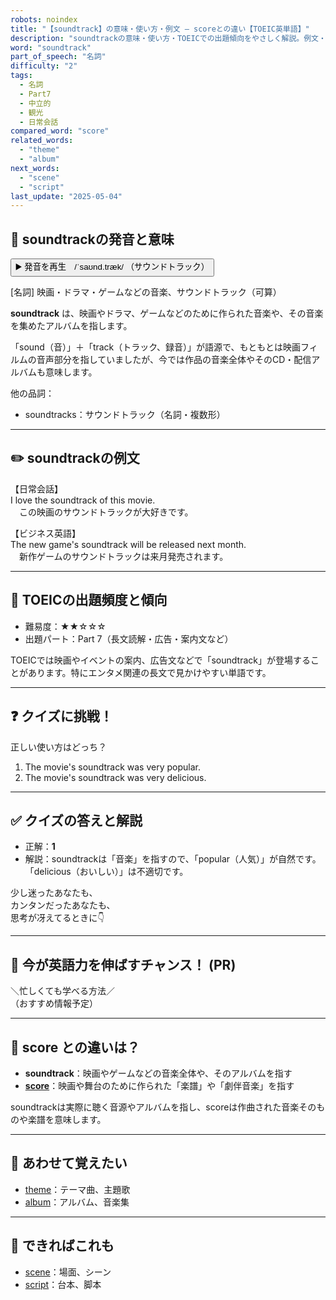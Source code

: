 ```yaml
---
robots: noindex
title: "【soundtrack】の意味・使い方・例文 ― scoreとの違い【TOEIC英単語】"
description: "soundtrackの意味・使い方・TOEICでの出題傾向をやさしく解説。例文・クイズ付きでscoreとの違いもわかりやすく学べます。"
word: "soundtrack"
part_of_speech: "名詞"
difficulty: "2"
tags:
  - 名詞
  - Part7
  - 中立的
  - 観光
  - 日常会話
compared_word: "score"
related_words:
  - "theme"
  - "album"
next_words:
  - "scene"
  - "script"
last_update: "2025-05-04"
---
```


## 🔰 soundtrackの発音と意味

<button class="play-audio" onclick="playTTS('soundtrack')">
  <span class="play-audio-main">
    ▶️ 発音を再生　/ˈsaʊnd.træk/
  </span>
  <span class="play-audio-sub">
    （サウンドトラック）
  </span>
</button>

[名詞] 映画・ドラマ・ゲームなどの音楽、サウンドトラック（可算）

**soundtrack** は、映画やドラマ、ゲームなどのために作られた音楽や、その音楽を集めたアルバムを指します。

「sound（音）」＋「track（トラック、録音）」が語源で、もともとは映画フィルムの音声部分を指していましたが、今では作品の音楽全体やそのCD・配信アルバムも意味します。

他の品詞：  
- soundtracks：サウンドトラック（名詞・複数形）

---

## ✏️ soundtrackの例文

【日常会話】  
I love the soundtrack of this movie.  
　この映画のサウンドトラックが大好きです。

【ビジネス英語】  
The new game's soundtrack will be released next month.  
　新作ゲームのサウンドトラックは来月発売されます。

---

## 🎯 TOEICの出題頻度と傾向

- 難易度：★★☆☆☆
- 出題パート：Part 7（長文読解・広告・案内文など）

TOEICでは映画やイベントの案内、広告文などで「soundtrack」が登場することがあります。特にエンタメ関連の長文で見かけやすい単語です。

---

## ❓ クイズに挑戦！

正しい使い方はどっち？

1. The movie's soundtrack was very popular.  
2. The movie's soundtrack was very delicious.

---

## ✅ クイズの答えと解説

- 正解：**1**
- 解説：soundtrackは「音楽」を指すので、「popular（人気）」が自然です。「delicious（おいしい）」は不適切です。

少し迷ったあなたも、  
カンタンだったあなたも、  
思考が冴えてるときに👇️

---

## 🚀 今が英語力を伸ばすチャンス！ (PR)

<div class="info-center">
＼忙しくても学べる方法／<br>  
（おすすめ情報予定）
</div>

---

## 🤔  score との違いは？

- **soundtrack**：映画やゲームなどの音楽全体や、そのアルバムを指す
- **[score](/word/score/)**：映画や舞台のために作られた「楽譜」や「劇伴音楽」を指す

soundtrackは実際に聴く音源やアルバムを指し、scoreは作曲された音楽そのものや楽譜を意味します。

---

## 🧩 あわせて覚えたい

- [theme](/word/theme/)：テーマ曲、主題歌
- [album](/word/album/)：アルバム、音楽集

---

## 📖 できればこれも

- [scene](/word/scene/)：場面、シーン
- [script](/word/script/)：台本、脚本

<!-- cvid: aid15_bid30 -->
